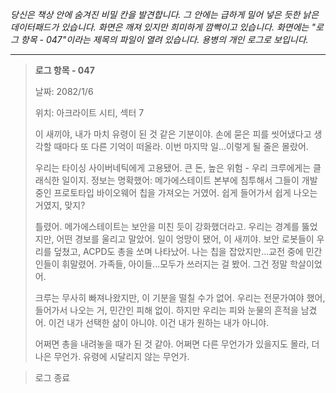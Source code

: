 _당신은 책상 안에 숨겨진 비밀 칸을 발견합니다. 그 안에는 급하게 밀어 넣은 듯한 낡은 데이터패드가 있습니다. 화면은 깨져 있지만 희미하게 깜빡이고 있습니다. 화면에는 "로그 항목 - 047"이라는 제목의 파일이 열려 있습니다. 용병의 개인 로그로 보입니다._

---

> **로그 항목 - 047**
>
> 날짜: 2082/1/6
>
> 위치: 아크라이트 시티, 섹터 7
>
> 이 새끼야, 내가 마치 유령이 된 것 같은 기분이야. 손에 묻은 피를 씻어냈다고 생각할 때마다 또 다른 기억이 떠올라. 이번 마지막 일...이렇게 될 줄은 몰랐어.
>
> 우리는 타이싱 사이버네틱에게 고용됐어. 큰 돈, 높은 위험 - 우리 크루에게는 클래식한 일이지. 정보는 명확했어: 메가에스테이트 본부에 침투해서 그들이 개발 중인 프로토타입 바이오웨어 칩을 가져오는 거였어. 쉽게 들어가서 쉽게 나오는 거였지, 맞지?
>
> 틀렸어. 메가에스테이트는 보안을 미친 듯이 강화했더라고. 우리는 경계를 뚫었지만, 어떤 경보를 울리고 말았어. 일이 엉망이 됐어, 이 새끼야. 보안 로봇들이 우리를 덮쳤고, ACPD도 총을 쏘며 나타났어. 나는 칩을 잡았지만...교전 중에 민간인들이 휘말렸어. 가족들, 아이들...모두가 쓰러지는 걸 봤어. 그건 정말 학살이었어.
>
> 크루는 무사히 빠져나왔지만, 이 기분을 떨칠 수가 없어. 우리는 전문가여야 했어, 들어가서 나오는 거, 민간인 피해 없이. 하지만 우리는 피와 눈물의 흔적을 남겼어. 이건 내가 선택한 삶이 아니야. 이건 내가 원하는 내가 아니야.
>
> 어쩌면 총을 내려놓을 때가 된 것 같아. 어쩌면 다른 무언가가 있을지도 몰라, 더 나은 무언가. 유령에 시달리지 않는 무언가.

> 로그 종료
